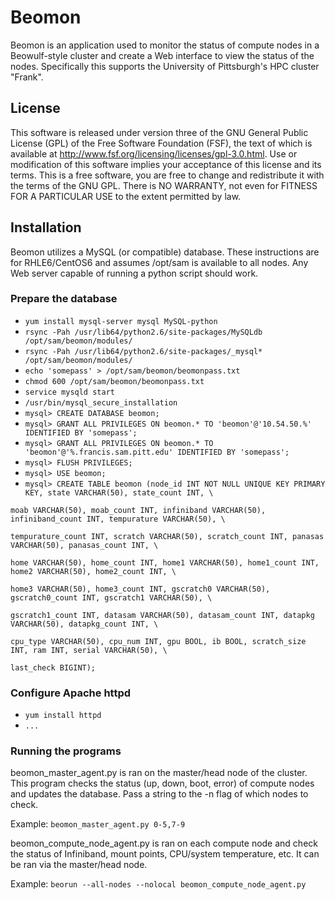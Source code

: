 Beomon
======

Beomon is an application used to monitor the status of compute nodes in a
Beowulf-style cluster and create a Web interface to view the status of the
nodes.  Specifically this supports the University of Pittsburgh's HPC 
cluster "Frank".

License
-------

This software is released under version three of the GNU General Public License (GPL) of the
Free Software Foundation (FSF), the text of which is available at http://www.fsf.org/licensing/licenses/gpl-3.0.html.
Use or modification of this software implies your acceptance of this license and its terms.
This is a free software, you are free to change and redistribute it with the terms of the GNU GPL.
There is NO WARRANTY, not even for FITNESS FOR A PARTICULAR USE to the extent permitted by law.

Installation
------------

Beomon utilizes a MySQL (or compatible) database.  These instructions are for
RHLE6/CentOS6 and assumes /opt/sam is available to all nodes.  Any Web server
capable of running a python script should work.

### Prepare the database
* `yum install mysql-server mysql MySQL-python`
* `rsync -Pah /usr/lib64/python2.6/site-packages/MySQLdb /opt/sam/beomon/modules/`
* `rsync -Pah /usr/lib64/python2.6/site-packages/_mysql* /opt/sam/beomon/modules/`
* `echo 'somepass' > /opt/sam/beomon/beomonpass.txt`
* `chmod 600 /opt/sam/beomon/beomonpass.txt`
* `service mysqld start`
* `/usr/bin/mysql_secure_installation`
* `mysql> CREATE DATABASE beomon;`
* `mysql> GRANT ALL PRIVILEGES ON beomon.* TO 'beomon'@'10.54.50.%' IDENTIFIED BY 'somepass';`
* `mysql> GRANT ALL PRIVILEGES ON beomon.* TO 'beomon'@'%.francis.sam.pitt.edu' IDENTIFIED BY 'somepass';`
* `mysql> FLUSH PRIVILEGES;`
* `mysql> USE beomon;`
* `mysql> CREATE TABLE beomon (node_id INT NOT NULL UNIQUE KEY PRIMARY KEY, state VARCHAR(50), state_count INT, \`

`moab VARCHAR(50), moab_count INT, infiniband VARCHAR(50), infiniband_count INT, tempurature VARCHAR(50), \`

`tempurature_count INT, scratch VARCHAR(50), scratch_count INT, panasas VARCHAR(50), panasas_count INT, \`

`home VARCHAR(50), home_count INT, home1 VARCHAR(50), home1_count INT, home2 VARCHAR(50), home2_count INT, \`

`home3 VARCHAR(50), home3_count INT, gscratch0 VARCHAR(50), gscratch0_count INT, gscratch1 VARCHAR(50), \`

`gscratch1_count INT, datasam VARCHAR(50), datasam_count INT, datapkg VARCHAR(50), datapkg_count INT, \`

`cpu_type VARCHAR(50), cpu_num INT, gpu BOOL, ib BOOL, scratch_size INT, ram INT, serial VARCHAR(50), \`

`last_check BIGINT);`


### Configure Apache httpd

* `yum install httpd`
* `...`

### Running the programs

beomon_master_agent.py is ran on the master/head node of the cluster.  This 
program checks the status (up, down, boot, error) of compute nodes and 
updates the database.  Pass a string to the -n flag of which nodes to check.

Example: `beomon_master_agent.py 0-5,7-9`

beomon_compute_node_agent.py is ran on each compute node and check the status
of Infiniband, mount points, CPU/system temperature, etc.  It can be ran via
the master/head node.

Example: `beorun --all-nodes --nolocal beomon_compute_node_agent.py`
